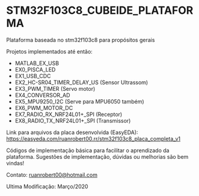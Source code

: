 # STM32F103C8_CUBEIDE_PLATAFORMA
 Plataforma baseada no stm32f103c8 para propósitos gerais

 Projetos implementados até então:
  - MATLAB_EX_USB
  - EX0_PISCA_LED
  - EX1_USB_CDC
  - EX2_HC-SR04_TIMER_DELAY_US (Sensor Ultrassom)
  - EX3_PWM_TIMER (Servo motor)
  - EX4_CONVERSOR_AD
  - EX5_MPU9250_I2C (Serve para MPU6050 também)
  - EX6_PWM_MOTOR_DC
  - EX7_RADIO_RX_NRF24L01+_SPI (Receptor)
  - EX8_RADIO_TX_NRF24L01+_SPI (Transmissor)

Link para arquivos da placa desenvolvida (EasyEDA):
https://easyeda.com/ruanrobert00.rr/stm32f103c8_placa_completa_v1

Códigos de implementação básica para facilitar o aprendizado da plataforma. Sugestões de implementação, dúvidas ou melhorias são bem vindas!

Contato: ruanrobert00@hotmail.com

Ultima Modificação: Março/2020

